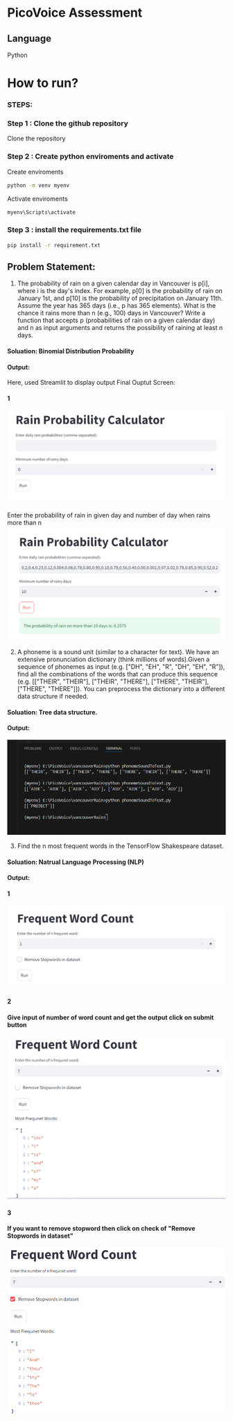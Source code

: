 # PicoVoice Assessment

## Language
Python

# How to run?
### STEPS:

### Step 1 : Clone the github repository

Clone the repository

### Step 2 : Create python enviroments and activate

Create enviroments
```bash
python -m venv myenv
```

Activate enviroments
```bash
myenv\Scripts\activate
```

### Step 3 : install the requirements.txt file
```bash
pip install -r requirement.txt
```

## Problem Statement:

1. The probability of rain on a given calendar day in Vancouver is p[i], where i is the day's index.
For example, p[0] is the probability of rain on January 1st, and p[10] is the probability of precipitation on January 11th.
Assume the year has 365 days (i.e., p has 365 elements). What is the chance it rains more than n (e.g., 100) days in Vancouver?
Write a function that accepts p (probabilities of rain on a given calendar day) and n as input arguments and returns the
possibility of raining at least n days.

#### Soluation: Binomial Distribution Probability

#### Output:
Here, used Streamlit to display output
Final Ouptut Screen: 
#### 1
![Getting Started](output/O1.png)       

Enter the probability of rain in given day and number of day when rains more than n
![Getting Started](output/O2.png)



2. A phoneme is a sound unit (similar to a character for text). We have an extensive pronunciation dictionary (think millions of words).Given a sequence of phonemes as input (e.g. ["DH", "EH", "R", "DH", "EH", "R"]), find all the combinations of the words that
can produce this sequence (e.g. [["THEIR", "THEIR"], ["THEIR", "THERE"], ["THERE", "THEIR"], ["THERE", "THERE"]]). You can
preprocess the dictionary into a different data structure if needed.

#### Soluation: Tree data structure.

#### Output:
![Getting Started](output/P1.png)       

3. Find the n most frequent words in the TensorFlow Shakespeare dataset.

#### Soluation: Natrual Language Processing (NLP)

#### Output:

#### 1
![Getting Started](output/P01.png)      


#### 2
#### Give input of number of word count and get the output click on submit button
![Getting Started](output/P02.png)    

#### 3
#### If you want to remove stopword then click on check of "Remove Stopwords in dataset"
![Getting Started](output/P03.png)

